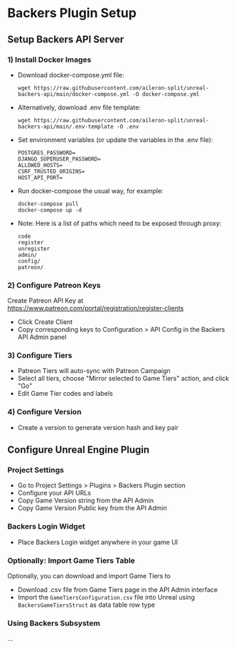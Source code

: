 # Backers Plugin Setup

## Setup Backers API Server

### 1) Install Docker Images

- Download docker-compose.yml file:

      wget https://raw.githubusercontent.com/aileron-split/unreal-backers-api/main/docker-compose.yml -O docker-compose.yml

- Alternatively, download .env file template:

      wget https://raw.githubusercontent.com/aileron-split/unreal-backers-api/main/.env-template -O .env

- Set environment variables (or update the variables in the .env file):
	
      POSTGRES_PASSWORD=
      DJANGO_SUPERUSER_PASSWORD=
      ALLOWED_HOSTS=
      CSRF_TRUSTED_ORIGINS=
      HOST_API_PORT=

- Run docker-compose the usual way, for example:

      docker-compose pull
      docker-compose up -d

- Note: Here is a list of paths which need to be exposed through proxy:

      code
      register
      unregister
      admin/
      config/
      patreon/


### 2) Configure Patreon Keys

Create Patreon API Key at https://www.patreon.com/portal/registration/register-clients

- Click Create Client
- Copy corresponding keys to Configuration > API Config in the Backers API Admin panel

### 3) Configure Tiers

- Patreon Tiers will auto-sync with Patreon Campaign
- Select all tiers, choose "Mirror selected to Game Tiers" action, and click "Go"
- Edit Game Tier codes and labels

### 4) Configure Version

- Create a version to generate version hash and key pair


## Configure Unreal Engine Plugin

### Project Settings

- Go to Project Settings > Plugins > Backers Plugin section
- Configure your API URLs
- Copy Game Version string from the API Admin
- Copy Game Version Public key from the API Admin

### Backers Login Widget

- Place Backers Login widget anywhere in your game UI

### Optionally: Import Game Tiers Table

Optionally, you can download and import Game Tiers to 

- Download .csv file from Game Tiers page in the API Admin interface
- Import the `GameTiersConfiguration.csv` file into Unreal using `BackersGameTiersStruct` as data table row type

### Using Backers Subsystem

...
